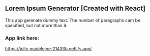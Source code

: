 ## Lorem Ipsum Generator [Created with React]

This app gerenate dummy text. The number of paragraphs cam be specified, but not more than 8.

### App link here:

https://jolly-madeleine-21433b.netlify.app/
